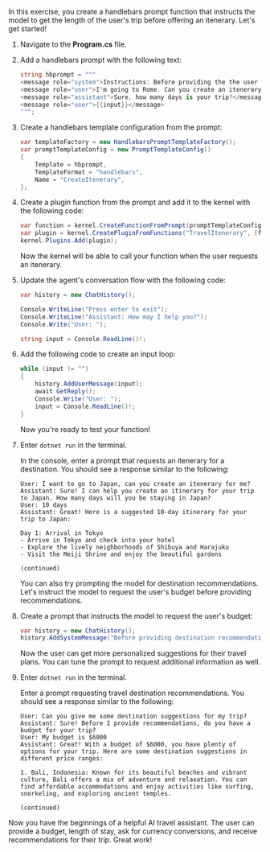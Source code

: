 In this exercise, you create a handlebars prompt function that instructs the model to get the length of the user's trip before offering an itenerary. Let's get started!

1. Navigate to the **Program.cs** file.

1. Add a handlebars prompt with the following text:

    ```c#
    string hbprompt = """
    <message role="system">Instructions: Before providing the the user with a travel itenerary, ask how many days their trip is.</message>
    <message role="user">I'm going to Rome. Can you create an itenerary for me?</message>
    <message role="assistant">Sure, how many days is your trip?</message>
    <message role="user">{{input}}</message>
    """;
    ```

1. Create a handlebars template configuration from the prompt:

    ```c#
    var templateFactory = new HandlebarsPromptTemplateFactory();
    var promptTemplateConfig = new PromptTemplateConfig()
    {
        Template = hbprompt,
        TemplateFormat = "handlebars",
        Name = "CreateItenerary",
    };
    ```

1. Create a plugin function from the prompt and add it to the kernel with the following code:

    ```c#
    var function = kernel.CreateFunctionFromPrompt(promptTemplateConfig, templateFactory);
    var plugin = kernel.CreatePluginFromFunctions("TravelItenerary", [function]);
    kernel.Plugins.Add(plugin);
    ```

    Now the kernel will be able to call your function when the user requests an itenerary.

1. Update the agent's conversation flow with the following code:

    ```c#
    var history = new ChatHistory();

    Console.WriteLine("Press enter to exit");
    Console.WriteLine("Assistant: How may I help you?");
    Console.Write("User: ");

    string input = Console.ReadLine()!;
    ```

1. Add the following code to create an input loop:

    ```c#
    while (input != "") 
    {
        history.AddUserMessage(input);
        await GetReply();
        Console.Write("User: ");
        input = Console.ReadLine()!;
    }
    ```

    Now you're ready to test your function!

1. Enter `dotnet run` in the terminal.

    In the console, enter a prompt that requests an itenerary for a destination. You should see a response similar to the following:

    ```output
    User: I want to go to Japan, can you create an itenerary for me?
    Assistant: Sure! I can help you create an itinerary for your trip to Japan. How many days will you be staying in Japan?
    User: 10 days
    Assistant: Great! Here is a suggested 10-day itinerary for your trip to Japan:

    Day 1: Arrival in Tokyo
    - Arrive in Tokyo and check into your hotel
    - Explore the lively neighborhoods of Shibuya and Harajuku
    - Visit the Meiji Shrine and enjoy the beautiful gardens

    (continued)
    ```

    You can also try prompting the model for destination recommendations. Let's instruct the model to request the user's budget before providing recommendations.

1. Create a prompt that instructs the model to request the user's budget:

    ```c#
    var history = new ChatHistory();
    history.AddSystemMessage("Before providing destination recommendations, ask the user if they have a budget for their trip.");
    ```

    Now the user can get more personalized suggestions for their travel plans. You can tune the prompt to request additional information as well.

1. Enter `dotnet run` in the terminal.

    Enter a prompt requesting travel destination recommendations. You should see a response similar to the following:

    ```output
    User: Can you give me some destination suggestions for my trip?
    Assistant: Sure! Before I provide recommendations, do you have a budget for your trip?
    User: My budget is $6000
    Assistant: Great! With a budget of $6000, you have plenty of options for your trip. Here are some destination suggestions in different price ranges:

    1. Bali, Indonesia: Known for its beautiful beaches and vibrant culture, Bali offers a mix of adventure and relaxation. You can find affordable accommodations and enjoy activities like surfing, snorkeling, and exploring ancient temples.

    (continued)
    ```

Now you have the beginnings of a helpful AI travel assistant. The user can provide a budget, length of stay, ask for currency conversions, and receive recommendations for their trip. Great work!